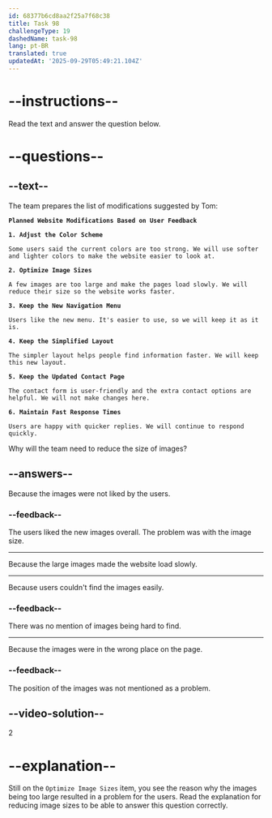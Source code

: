 ```yaml
---
id: 68377b6cd8aa2f25a7f68c38
title: Task 98
challengeType: 19
dashedName: task-98
lang: pt-BR
translated: true
updatedAt: '2025-09-29T05:49:21.104Z'
---
```


<!-- READING -->

# --instructions--

Read the text and answer the question below.

# --questions--

## --text--

The team prepares the list of modifications suggested by Tom:

**`Planned Website Modifications Based on User Feedback`**

**`1. Adjust the Color Scheme`**

`Some users said the current colors are too strong. We will use softer and lighter colors to make the website easier to look at.`

**`2. Optimize Image Sizes`**

`A few images are too large and make the pages load slowly. We will reduce their size so the website works faster.`

**`3. Keep the New Navigation Menu`**

`Users like the new menu. It's easier to use, so we will keep it as it is.`

**`4. Keep the Simplified Layout`**

`The simpler layout helps people find information faster. We will keep this new layout.`

**`5. Keep the Updated Contact Page`**

`The contact form is user-friendly and the extra contact options are helpful. We will not make changes here.`

**`6. Maintain Fast Response Times`**

`Users are happy with quicker replies. We will continue to respond quickly.`

Why will the team need to reduce the size of images?

## --answers--

Because the images were not liked by the users.

### --feedback--

The users liked the new images overall. The problem was with the image size.

---

Because the large images made the website load slowly.

---

Because users couldn't find the images easily.

### --feedback--

There was no mention of images being hard to find.

---

Because the images were in the wrong place on the page.

### --feedback--

The position of the images was not mentioned as a problem.

## --video-solution--

2

# --explanation--

Still on the `Optimize Image Sizes` item, you see the reason why the images being too large resulted in a problem for the users. Read the explanation for reducing image sizes to be able to answer this question correctly.
